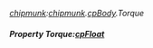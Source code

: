_[chipmunk](../../modules/chipmunk/chipmunk-module.md):[chipmunk](../../modules/chipmunk/chipmunk-module.md).[cpBody](../../modules/chipmunk/chipmunk-cpbody.md).Torque_
##### Property Torque:[cpFloat](../../modules/chipmunk/chipmunk-cpfloat.md)
